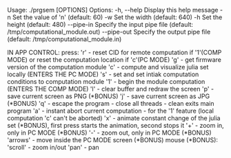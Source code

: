 Usage: ./prgsem [OPTIONS]
Options:
  -h, --help        Display this help message
  -n <value>        Set the value of 'n' (default: 60)
  -w <value>        Set the width (default: 640)
  -h <value>        Set the height (default: 480)
  --pipe-in <file>  Specify the input pipe file (default: /tmp/computational_module.out)
  --pipe-out <file> Specify the output pipe file (default: /tmp/computational_module.in)

IN APP CONTROL:
  press:
    'r' - reset CID for remote computation if '1'(COMP MODE) or reset the computation location if 'c'(PC MODE)
    'g' - get firmware version of the computation module
    'c' - compute and visualize julia set locally (ENTERS THE PC MODE)
    's' - set and set intiak computation conditions to computation module
    '1' - begin the module computation (ENTERS THE COMP MODE)
    'l' - clear buffer and redraw the screen
    'p' - save current screen as PNG (*BONUS)
    'j' - save current screen as JPG (*BONUS)
    'q' - escape the program - close all threads - clean exits main program
    'a' - instant abort current computation - for the '1' feature (local computation 'c' can't be aborted)
    'x' - animate constant change of the julia set (*BONUS), first press starts the animation, second stops it
    '+' - zoom in, only in PC MODE (*BONUS)
    '-' - zoom out, only in PC MODE (*BONUS)
    'arrows' - move inside the PC MODE screen (*BONUS)
  mouse (*BONUS):
    'scroll' - zoom in/out
    'pan' - pan 

